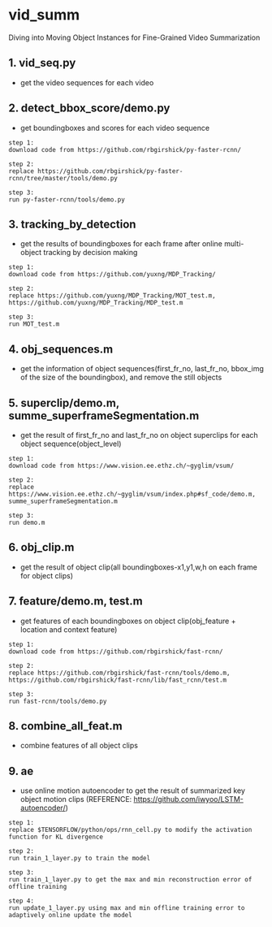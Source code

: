 # vid_summ
Diving into Moving Object Instances for Fine-Grained Video Summarization

## 1. vid_seq.py
   * get the video sequences for each video
    
    
## 2. detect_bbox_score/demo.py
   * get boundingboxes and scores for each video sequence
    
    step 1:
    download code from https://github.com/rbgirshick/py-faster-rcnn/
    
    step 2:
    replace https://github.com/rbgirshick/py-faster-rcnn/tree/master/tools/demo.py
    
    step 3:
    run py-faster-rcnn/tools/demo.py
  
    
## 3. tracking_by_detection
   * get the results of boundingboxes for each frame after online multi-object tracking by decision making
  
    step 1: 
    download code from https://github.com/yuxng/MDP_Tracking/
  
    step 2:
    replace https://github.com/yuxng/MDP_Tracking/MOT_test.m, https://github.com/yuxng/MDP_Tracking/MDP_test.m
    
    step 3:
    run MOT_test.m
    
    
## 4. obj_sequences.m
   * get the information of object sequences(first_fr_no, last_fr_no, bbox_img of the size of the boundingbox), and remove the still objects
    
    
## 5. superclip/demo.m, summe_superframeSegmentation.m
   * get the result of first_fr_no and last_fr_no on object superclips for each object sequence(object_level)
  
    step 1:
    download code from https://www.vision.ee.ethz.ch/~gyglim/vsum/
  
    step 2:
    replace https://www.vision.ee.ethz.ch/~gyglim/vsum/index.php#sf_code/demo.m, summe_superframeSegmentation.m
    
    step 3:
    run demo.m
    
    
## 6. obj_clip.m
   * get the result of object clip(all boundingboxes-x1,y1,w,h on each frame for object clips)
    
    
## 7. feature/demo.m, test.m
   * get features of each boundingboxes on object clip(obj_feature + location and context feature)
  
    step 1:
    download code from https://github.com/rbgirshick/fast-rcnn/
  
    step 2:
    replace https://github.com/rbgirshick/fast-rcnn/tools/demo.m, https://github.com/rbgirshick/fast-rcnn/lib/fast_rcnn/test.m
    
    step 3:
    run fast-rcnn/tools/demo.py
    
    
## 8. combine_all_feat.m
   * combine features of all object clips
    
    
## 9. ae
   * use online motion autoencoder to get the result of summarized key object motion clips (REFERENCE: https://github.com/iwyoo/LSTM-autoencoder/)
   
    step 1:
    replace $TENSORFLOW/python/ops/rnn_cell.py to modify the activation function for KL divergence
    
    step 2:
    run train_1_layer.py to train the model
    
    step 3:
    run train_1_layer.py to get the max and min reconstruction error of offline training
    
    step 4:
    run update_1_layer.py using max and min offline training error to adaptively online update the model
